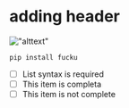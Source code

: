 # adding header

!["alttext"](https://images.freeimages.com/images/large-previews/afe/sky-1514695.jpg)

```
pip install fucku
```

- [ ] List syntax is required
- [ ] This item is completa
- [ ] This item is not complete
